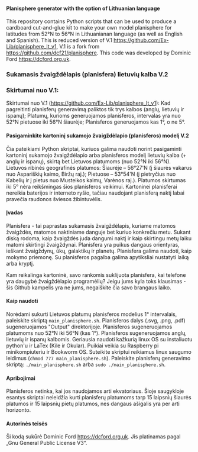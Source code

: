 #### Planisphere generator with the option of Lithuanian language

This repository contains Python scripts that can be used to produce a cardboard cut-and-glue kit to make your own model planisphere for latitudes from 52°N to 56°N in Lithuanianan language (as well as English and Spanish). This is reduced version of V.1 <https://github.com/Ex-Lib/planisphere_lt_v1>, V.1 is a fork from <https://github.com/dcf21/planisphere>. This code was developed by Dominic Ford <https://dcford.org.uk>.

### Sukamasis žvaigždėlapis (planisfera) lietuvių kalba V.2

### Skirtumai nuo V.1:

Skirtumai nuo V.1 (<https://github.com/Ex-Lib/planisphere_lt_v1>): Kad pagreitinti planisferų generavimą paliktos tik trys kalbos (anglų, lietuvių ir ispanų); Platumų, kurioms generuojamos planisferos, intervalas yra nuo 52°N pietuose iki 56°N šiaurėje; Planisferos generuojamos kas 1°, o ne 5°.

#### Pasigaminkite kartoninį sukamojo žvaigždėlapio (planisferos) modelį V.2

Čia pateikiami Python skriptai, kuriuos galima naudoti norint pasigaminti kartoninį sukamojo žvaigždėlapio arba planisferos modelį lietuvių kalba (+ anglų ir ispanų), skirtą bet Lietuvos platumoms (nuo 52°N iki 56°N). Lietuvos ribinės geografinės platumos: Šiaurėje – 56°27'N (į šiaurės vakarus nuo Aspariškių kaimo, Biržų raj.); Pietuose – 53°54'N (į pietryčius nuo Kabelių ir į pietus nuo Musteikos kaimų, Varėnos raj.). Platumos skirtumas iki 5° nėra reikšmingas šios planisferos veikimui. 
Kartoninei planisferai nereikia baterijos ir interneto ryšio, tačiau naudojant planisferą naktį labai pravečia raudonos šviesos žibintuvėlis.

#### Įvadas

Planisfera - tai paprastas sukamasis žvaigždėlapis, kuriame matomos žvaigždės, matomos naktiniame danguje bet kuriuo konkrečiu metu. Sukant diską rodoma, kaip žvaigždės juda dangumi naktį ir kaip skirtingu metų laiku matomi skirtingi žvaigždynai. Planisfera yra puikus dangaus orientyras, ieškant žvaigždynų, ūkų, galaktikų ir planetų. Planisfera galima naudoti, kaip mokymo priemonę. Su planisferos pagalba galima apytiksliai nustatyti laiką arba kryptį. 

Kam reikalinga kartoninė, savo rankomis suklijuota planisfera, kai telefone yra daugybė žvaigždėlapio programėlių? Jeigu jums kyla toks klausimas - šis Github kampelis yra ne jums, negaiškite čia savo brangaus laiko.

#### Kaip naudoti

Norėdami sukurti Lietuvos platumų planisferos modelius 1° intervalais, paleiskite skriptą `main_planisphere.sh`. Planisferos dalys (.svg, .png, .pdf) sugeneruojamos "Output" direktorijoje. Planisferos sugeneruojamos platumoms nuo 52°N iki 56°N (kas 1°). Planisferos sugeneruojamos anglų, lietuvių ir ispanų kalbomis. Geriausia naudoti kažkurią linux OS su instaliuotu python'u ir LaTex (Kile ir Okular). Puikiai veikia su Raspberry pi minikompiuteriu ir Bookworm OS. Suteikite skriptui reikiamus linux saugumo leidimus (`chmod 777 main_planisphere.sh`). Paleiskite planisferų generavimo skriptą:  `./main_planisphere.sh` arba `sudo ./main_planisphere.sh`.

#### Apribojimai

Planisferos netinka, kai jos naudojamos arti ekvatoriaus. Šioje saugykloje esantys skriptai neleidžia kurti planisferų platumoms tarp 15 laipsnių šiaurės platumos ir 15 laipsnių pietų platumos, nes dangaus ašigalis yra per arti horizonto.

#### Autorinės teisės

Ši kodą sukūrė Dominic Ford <https://dcford.org.uk>. Jis platinamas pagal „Gnu General Public License V3“.

